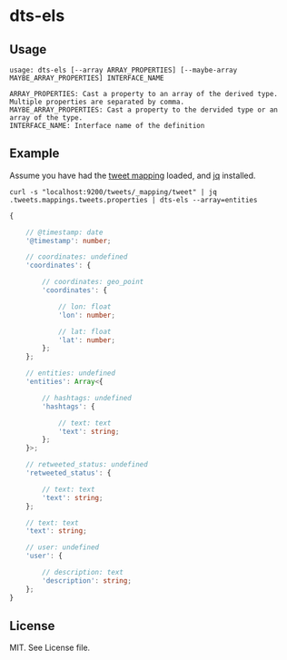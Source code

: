 # dts-els

## Usage
```
usage: dts-els [--array ARRAY_PROPERTIES] [--maybe-array MAYBE_ARRAY_PROPERTIES] INTERFACE_NAME

ARRAY_PROPERTIES: Cast a property to an array of the derived type. Multiple properties are separated by comma.
MAYBE_ARRAY_PROPERTIES: Cast a property to the dervided type or an array of the type.
INTERFACE_NAME: Interface name of the definition
```

## Example
Assume you have had the [tweet mapping](https://github.com/elastic/examples/blob/master/Common%20Data%20Formats/twitter/twitter_template.json) loaded, and [jq](https://stedolan.github.io/jq/) installed.
```shell
curl -s "localhost:9200/tweets/_mapping/tweet" | jq .tweets.mappings.tweets.properties | dts-els --array=entities
```

```typescript
{

    // @timestamp: date
    '@timestamp': number;

    // coordinates: undefined
    'coordinates': {

        // coordinates: geo_point
        'coordinates': {

            // lon: float
            'lon': number;

            // lat: float
            'lat': number;
        };
    };

    // entities: undefined
    'entities': Array<{

        // hashtags: undefined
        'hashtags': {

            // text: text
            'text': string;
        };
    }>;

    // retweeted_status: undefined
    'retweeted_status': {

        // text: text
        'text': string;
    };

    // text: text
    'text': string;

    // user: undefined
    'user': {

        // description: text
        'description': string;
    };
}
```

## License
MIT. See License file.